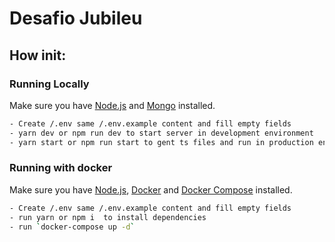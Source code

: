 # Desafio Jubileu

## How init:

### Running Locally

Make sure you have [Node.js](https://nodejs.org/en/) and [Mongo](https://docs.mongodb.com/manual/administration/install-community/) installed.

```sh
- Create /.env same /.env.example content and fill empty fields
- yarn dev or npm run dev to start server in development environment
- yarn start or npm run start to gent ts files and run in production environment
```


### Running with docker

Make sure you have [Node.js](https://nodejs.org/en/), [Docker](https://docs.docker.com/desktop/) and [Docker Compose](https://docs.docker.com/compose/install/) installed.
```sh
- Create /.env same /.env.example content and fill empty fields
- run yarn or npm i  to install dependencies
- run `docker-compose up -d`
```
